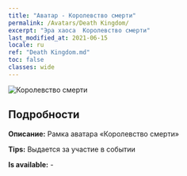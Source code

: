 ```yaml
---
title: "Аватар - Королевство смерти"
permalink: /Avatars/Death Kingdom/
excerpt: "Эра хаоса  Королевство смерти"
last_modified_at: 2021-06-15
locale: ru
ref: "Death Kingdom.md"
toc: false
classes: wide
---
```

 ![Королевство смерти](/images/a/avatarFrame_86.png)

## Подробности

 **Описание:** Рамка аватара «Королевство смерти» 

 **Tips:** Выдается за участие в событии 

 **Is available:**  - 

